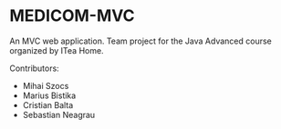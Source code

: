 # MEDICOM-MVC
An MVC web application. Team project for the Java Advanced course organized by ITea Home.

Contributors:

- Mihai Szocs
- Marius Bistika
- Cristian Balta
- Sebastian Neagrau
